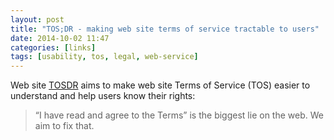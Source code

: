 ```yaml
---
layout: post
title: "TOS;DR - making web site terms of service tractable to users"
date: 2014-10-02 11:47
categories: [links]
tags: [usability, tos, legal, web-service]
---
```

Web site [TOSDR][tosdr] aims to make web site Terms of Service (TOS) easier to understand and help users know their rights:

> “I have read and agree to the Terms” is the biggest lie on the web. We aim to fix that.

[tosdr]: https://tosdr.org/ "Terms of service; didn't read."

